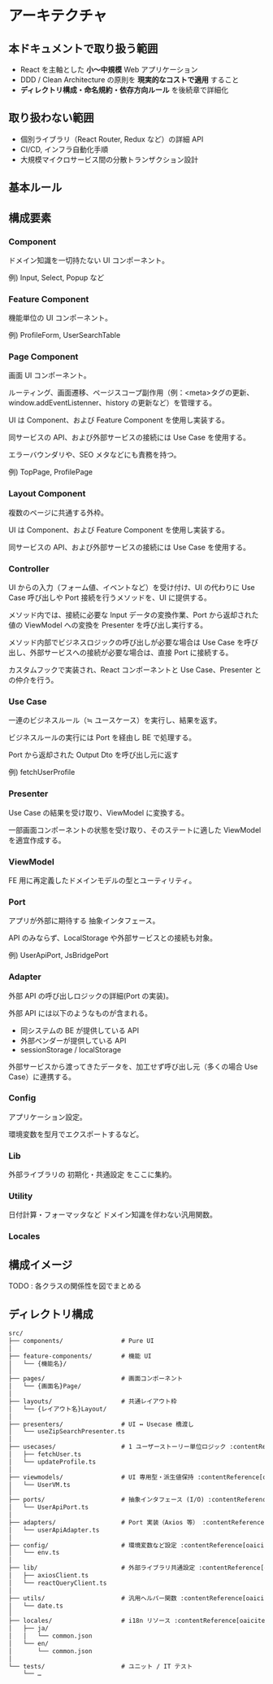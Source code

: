 # アーキテクチャ

## 本ドキュメントで取り扱う範囲

- React を主軸とした **小〜中規模** Web アプリケーション
- DDD / Clean Architecture の原則を **現実的なコストで適用** すること
- **ディレクトリ構成・命名規約・依存方向ルール** を後続章で詳細化

## 取り扱わない範囲

- 個別ライブラリ（React Router, Redux など）の詳細 API
- CI/CD, インフラ自動化手順
- 大規模マイクロサービス間の分散トランザクション設計

## 基本ルール

## 構成要素

### Component

ドメイン知識を一切持たない UI コンポーネント。

例) Input, Select, Popup など

### Feature Component

機能単位の UI コンポーネント。

例) ProfileForm, UserSearchTable

### Page Component

画面 UI コンポーネント。

ルーティング、画面遷移、ページスコープ副作用（例：\<meta\>タグの更新、window.addEventListenner、history の更新など）を管理する。

UI は Component、および Feature Component を使用し実装する。

同サービスの API、および外部サービスの接続には Use Case を使用する。

エラーバウンダリや、SEO メタなどにも責務を持つ。

例) TopPage, ProfilePage

### Layout Component

複数のページに共通する外枠。

UI は Component、および Feature Component を使用し実装する。

同サービスの API、および外部サービスの接続には Use Case を使用する。

### Controller

UI からの入力（フォーム値、イベントなど）を受け付け、UI の代わりに Use Case 呼び出しや Port 接続を行うメソッドを、UI に提供する。

メソッド内では、接続に必要な Input データの変換作業、Port から返却された値の ViewModel への変換を Presenter を呼び出し実行する。

メソッド内部でビジネスロジックの呼び出しが必要な場合は Use Case を呼び出し、外部サービスへの接続が必要な場合は、直接 Port に接続する。

カスタムフックで実装され、React コンポーネントと Use Case、Presenter との仲介を行う。

### Use Case

一連のビジネスルール（≒ ユースケース）を実行し、結果を返す。

ビジネスルールの実行には Port を経由し BE で処理する。

Port から返却された Output Dto を呼び出し元に返す

例) fetchUserProfile

### Presenter

Use Case の結果を受け取り、ViewModel に変換する。

一部画面コンポーネントの状態を受け取り、そのステートに適した ViewModel を適宜作成する。

### ViewModel

FE 用に再定義したドメインモデルの型とユーティリティ。

### Port

アプリが外部に期待する 抽象インタフェース。

API のみならず、LocalStorage や外部サービスとの接続も対象。

例) UserApiPort, JsBridgePort

### Adapter

外部 API の呼び出しロジックの詳細(Port の実装)。

外部 API には以下のようなものが含まれる。

- 同システムの BE が提供している API
- 外部ベンダーが提供している API
- sessionStorage / localStorage

外部サービスから渡ってきたデータを、加工せず呼び出し元（多くの場合 Use Case）に連携する。

### Config

アプリケーション設定。

環境変数を型月でエクスポートするなど。

### Lib

外部ライブラリの 初期化・共通設定 をここに集約。

### Utility

日付計算・フォーマッタなど ドメイン知識を伴わない汎用関数。

### Locales

## 構成イメージ

TODO : 各クラスの関係性を図でまとめる

## ディレクトリ構成

```txt
src/
├── components/                # Pure UI
│
├── feature-components/        # 機能 UI
│   └── {機能名}/
│
├── pages/                     # 画面コンポーネント
│   └── {画面名}Page/
│
├── layouts/                   # 共通レイアウト枠
│   └── {レイアウト名}Layout/
│
├── presenters/                # UI ↔ Usecase 橋渡し
│   └── useZipSearchPresenter.ts
│
├── usecases/                  # 1 ユーザーストーリー単位ロジック :contentReference[oaicite:19]{index=19}
│   ├── fetchUser.ts
│   └── updateProfile.ts
│
├── viewmodels/                # UI 専用型・派生値保持 :contentReference[oaicite:20]{index=20}
│   └── UserVM.ts
│
├── ports/                     # 抽象インタフェース (I/O) :contentReference[oaicite:21]{index=21}
│   └── UserApiPort.ts
│
├── adapters/                  # Port 実装（Axios 等） :contentReference[oaicite:22]{index=22}
│   └── userApiAdapter.ts
│
├── config/                    # 環境変数など設定 :contentReference[oaicite:23]{index=23}
│   └── env.ts
│
├── lib/                       # 外部ライブラリ共通設定 :contentReference[oaicite:24]{index=24}
│   ├── axiosClient.ts
│   └── reactQueryClient.ts
│
├── utils/                     # 汎用ヘルパー関数 :contentReference[oaicite:25]{index=25}
│   └── date.ts
│
├── locales/                   # i18n リソース :contentReference[oaicite:26]{index=26}
│   ├── ja/
│   │   └── common.json
│   └── en/
│       └── common.json
│
└── tests/                     # ユニット / IT テスト
    └── …

```
